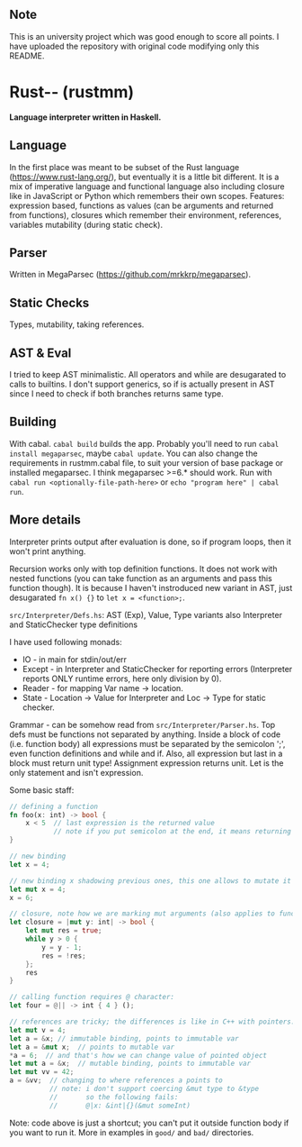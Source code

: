 Note
---

This is an university project which was good enough to score all points.
I have uploaded the repository with original code modifying only this README.

Rust-- (rustmm)
======

**Language interpreter written in Haskell.**

Language
---

In the first place was meant to be subset of the Rust language
(https://www.rust-lang.org/), but eventually it is a little bit different.
It is a mix of imperative language and functional language also including
closure like in JavaScript or Python which remembers their own scopes.
Features: expression based, functions as values (can be arguments and returned
from functions), closures which remember their environment, references,
variables mutability (during static check).

Parser
---

Written in MegaParsec (https://github.com/mrkkrp/megaparsec).

Static Checks
---

Types, mutability, taking references.

AST & Eval
---

I tried to keep AST minimalistic. All operators and while are desugarated
to calls to builtins. I don't support generics, so if is actually present
in AST since I need to check if both branches returns same type.

Building
---

With cabal. `cabal build` builds the app. Probably you'll need to run
`cabal install megaparsec`, maybe `cabal update`. You can also change the
requirements in rustmm.cabal file, to suit your version of base package or
installed megaparsec. I think megaparsec >=6.* should work.
Run with `cabal run <optionally-file-path-here>` or
`echo "program here" | cabal run`.

More details
---

Interpreter prints output after evaluation is done, so if program loops, then
it won't print anything.

Recursion works only with top definition functions. It does not work with
nested functions (you can take function as an arguments and pass this
function though). It is because I haven't instroduced new variant in AST,
just desugarated `fn x() {}` to `let x = <function>;`.

`src/Interpreter/Defs.hs`:
AST (Exp), Value, Type variants
also Interpreter and StaticChecker type definitions

I have used following monads:

* IO - in main for stdin/out/err
* Except - in Interpreter and StaticChecker for reporting errors
           (Interpreter reports ONLY runtime errors, here only division by 0).
* Reader - for mapping Var name -> location.
* State - Location -> Value for Interpreter and Loc -> Type for static checker.

Grammar - can be somehow read from `src/Interpreter/Parser.hs`.
Top defs must be functions not separated by anything.
Inside a block of code (i.e. function body) all expressions must be separated
by the semicolon ';', even function definitions and while and if.
Also, all expression but last in a block must return unit type!
Assignment expression returns unit.
Let is the only statement and isn't expression.

Some basic staff:

```rust
// defining a function
fn foo(x: int) -> bool {
    x < 5  // last expression is the returned value
           // note if you put semicolon at the end, it means returning unit type
}

// new binding
let x = 4;

// new binding x shadowing previous ones, this one allows to mutate it value
let mut x = 4;
x = 6;

// closure, note how we are marking mut arguments (also applies to function definitions)
let closure = |mut y: int| -> bool {
    let mut res = true;
    while y > 0 {
        y = y - 1;
        res = !res;
    };
    res
}

// calling function requires @ character:
let four = @|| -> int { 4 } ();

// references are tricky; the differences is like in C++ with pointers.
let mut v = 4;
let a = &x; // immutable binding, points to immutable var
let a = &mut x;  // points to mutable var
*a = 6;  // and that's how we can change value of pointed object
let mut a = &x;  // mutable binding, points to immutable var
let mut vv = 42;
a = &vv;  // changing to where references a points to
          // note: i don't support coercing &mut type to &type
          //       so the following fails:
          //       @|x: &int|{}(&mut someInt)
```

Note: code above is just a shortcut; you can't put it outside function body if
      you want to run it.
More in examples in `good/` and `bad/` directories.
